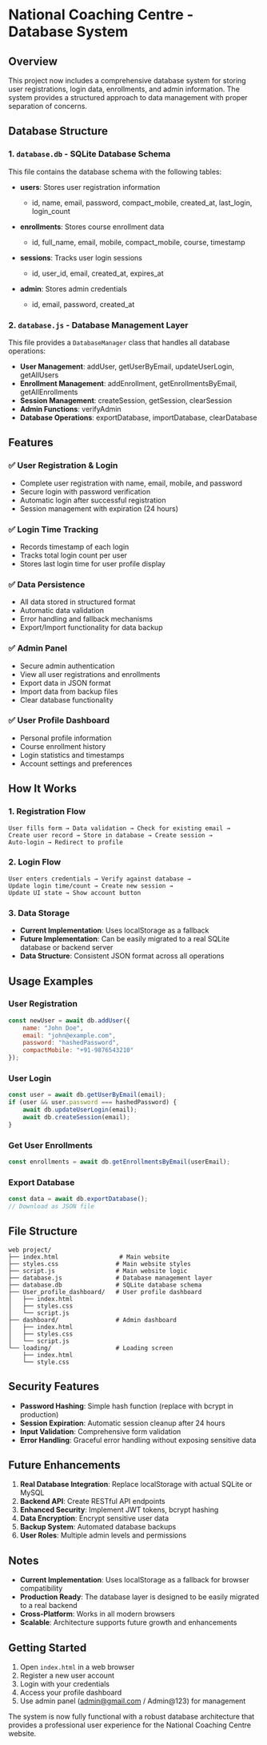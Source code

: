 # National Coaching Centre - Database System

## Overview
This project now includes a comprehensive database system for storing user registrations, login data, enrollments, and admin information. The system provides a structured approach to data management with proper separation of concerns.

## Database Structure

### 1. `database.db` - SQLite Database Schema
This file contains the database schema with the following tables:

- **users**: Stores user registration information
  - id, name, email, password, compact_mobile, created_at, last_login, login_count

- **enrollments**: Stores course enrollment data
  - id, full_name, email, mobile, compact_mobile, course, timestamp

- **sessions**: Tracks user login sessions
  - id, user_id, email, created_at, expires_at

- **admin**: Stores admin credentials
  - id, email, password, created_at

### 2. `database.js` - Database Management Layer
This file provides a `DatabaseManager` class that handles all database operations:

- **User Management**: addUser, getUserByEmail, updateUserLogin, getAllUsers
- **Enrollment Management**: addEnrollment, getEnrollmentsByEmail, getAllEnrollments
- **Session Management**: createSession, getSession, clearSession
- **Admin Functions**: verifyAdmin
- **Database Operations**: exportDatabase, importDatabase, clearDatabase

## Features

### ✅ **User Registration & Login**
- Complete user registration with name, email, mobile, and password
- Secure login with password verification
- Automatic login after successful registration
- Session management with expiration (24 hours)

### ✅ **Login Time Tracking**
- Records timestamp of each login
- Tracks total login count per user
- Stores last login time for user profile display

### ✅ **Data Persistence**
- All data stored in structured format
- Automatic data validation
- Error handling and fallback mechanisms
- Export/Import functionality for data backup

### ✅ **Admin Panel**
- Secure admin authentication
- View all user registrations and enrollments
- Export data in JSON format
- Import data from backup files
- Clear database functionality

### ✅ **User Profile Dashboard**
- Personal profile information
- Course enrollment history
- Login statistics and timestamps
- Account settings and preferences

## How It Works

### 1. **Registration Flow**
```
User fills form → Data validation → Check for existing email → 
Create user record → Store in database → Create session → 
Auto-login → Redirect to profile
```

### 2. **Login Flow**
```
User enters credentials → Verify against database → 
Update login time/count → Create new session → 
Update UI state → Show account button
```

### 3. **Data Storage**
- **Current Implementation**: Uses localStorage as a fallback
- **Future Implementation**: Can be easily migrated to a real SQLite database or backend server
- **Data Structure**: Consistent JSON format across all operations

## Usage Examples

### User Registration
```javascript
const newUser = await db.addUser({
    name: "John Doe",
    email: "john@example.com",
    password: "hashedPassword",
    compactMobile: "+91-9876543210"
});
```

### User Login
```javascript
const user = await db.getUserByEmail(email);
if (user && user.password === hashedPassword) {
    await db.updateUserLogin(email);
    await db.createSession(email);
}
```

### Get User Enrollments
```javascript
const enrollments = await db.getEnrollmentsByEmail(userEmail);
```

### Export Database
```javascript
const data = await db.exportDatabase();
// Download as JSON file
```

## File Structure
```
web project/
├── index.html                 # Main website
├── styles.css                # Main website styles
├── script.js                 # Main website logic
├── database.js               # Database management layer
├── database.db               # SQLite database schema
├── User_profile_dashboard/   # User profile dashboard
│   ├── index.html
│   ├── styles.css
│   └── script.js
├── dashboard/                # Admin dashboard
│   ├── index.html
│   ├── styles.css
│   └── script.js
└── loading/                  # Loading screen
    ├── index.html
    └── style.css
```

## Security Features

- **Password Hashing**: Simple hash function (replace with bcrypt in production)
- **Session Expiration**: Automatic session cleanup after 24 hours
- **Input Validation**: Comprehensive form validation
- **Error Handling**: Graceful error handling without exposing sensitive data

## Future Enhancements

1. **Real Database Integration**: Replace localStorage with actual SQLite or MySQL
2. **Backend API**: Create RESTful API endpoints
3. **Enhanced Security**: Implement JWT tokens, bcrypt hashing
4. **Data Encryption**: Encrypt sensitive user data
5. **Backup System**: Automated database backups
6. **User Roles**: Multiple admin levels and permissions

## Notes

- **Current Implementation**: Uses localStorage as a fallback for browser compatibility
- **Production Ready**: The database layer is designed to be easily migrated to a real backend
- **Cross-Platform**: Works in all modern browsers
- **Scalable**: Architecture supports future growth and enhancements

## Getting Started

1. Open `index.html` in a web browser
2. Register a new user account
3. Login with your credentials
4. Access your profile dashboard
5. Use admin panel (admin@gmail.com / Admin@123) for management

The system is now fully functional with a robust database architecture that provides a professional user experience for the National Coaching Centre website.
